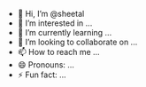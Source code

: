 - 👋 Hi, I’m @sheetal 
- 👀 I’m interested in ...
- 🌱 I’m currently learning ...
- 💞️ I’m looking to collaborate on ...
- 📫 How to reach me ...
- 😄 Pronouns: ...
- ⚡ Fun fact: ...

<!---
Masihsheetal/Masihsheetal is a ✨ special ✨ repository because its `README.md` (this file) appears on your GitHub profile.
You can click the Preview link to take a look at your changes.
--->
